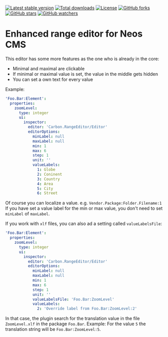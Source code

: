 [![Latest stable version]][packagist] [![Total downloads]][packagist] [![License]][packagist] [![GitHub forks]][fork] [![GitHub stars]][stargazers] [![GitHub watchers]][subscription]

# Enhanced range editor for Neos CMS

This editor has some more features as the one who is already in the core:

* Minimal and maximal are clickable
* If minimal or maximal value is set, the value in the middle gets hidden
* You can set a own text for every value

Example:

```yaml
'Foo.Bar:Element':
  properties:
    zoomLevel:
      type: integer
      ui:
        inspector:
          editor: 'Carbon.RangeEditor/Editor'
          editorOptions:
            minLabel: null
            maxLabel: null
            min: 1
            max: 6
            step: 1
            unit: ''
            valueLabels:
              1: Globe
              2: Coninent
              3: Country
              4: Area
              5: City
              6: Street
```

Of course you can localize a value. e.g. `Vendor.Package:Folder.Filename:1`
If you have set a value label for the min or max value, you don't need to set `minLabel` of `maxLabel`.

If you work with `xlf` files, you can also ad a setting called `valueLabelsFile`:

```yaml
'Foo.Bar:Element':
  properties:
    zoomLevel:
      type: integer
      ui:
        inspector:
          editor: 'Carbon.RangeEditor/Editor'
          editorOptions:
            minLabel: null
            maxLabel: null
            min: 1
            max: 6
            step: 1
            unit: ''
            valueLabelsFile: 'Foo.Bar:ZoomLevel'
            valueLabels:
              2: 'Override label from Foo.Bar:ZoomLevel:2'
```

In that case, the plugin search for the translation value in the file `ZoomLevel.xlf` in the package `Foo.Bar`.
Example: For the value `5` the translation string will be `Foo.Bar:ZoomLevel:5`.

[packagist]: https://packagist.org/packages/carbon/rangeeditor
[latest stable version]: https://poser.pugx.org/carbon/rangeeditor/v/stable
[total downloads]: https://poser.pugx.org/carbon/rangeeditor/downloads
[license]: https://poser.pugx.org/carbon/rangeeditor/license
[github forks]: https://img.shields.io/github/forks/CarbonPackages/Carbon.RangeEditor.svg?style=social&label=Fork
[github stars]: https://img.shields.io/github/stars/CarbonPackages/Carbon.RangeEditor.svg?style=social&label=Stars
[github watchers]: https://img.shields.io/github/watchers/CarbonPackages/Carbon.RangeEditor.svg?style=social&label=Watch
[fork]: https://github.com/CarbonPackages/Carbon.RangeEditor/fork
[stargazers]: https://github.com/CarbonPackages/Carbon.RangeEditor/stargazers
[subscription]: https://github.com/CarbonPackages/Carbon.RangeEditor/subscription
